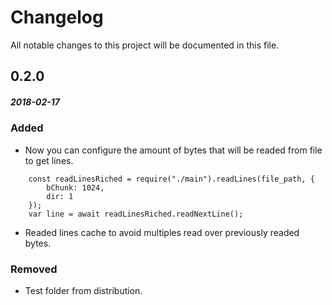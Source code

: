 # Changelog
All notable changes to this project will be documented in this file.

## 0.2.0
##### 2018-02-17

### Added
- Now you can configure the amount of bytes that will be readed from file to get lines.
```
    const readLinesRiched = require("./main").readLines(file_path, {
        bChunk: 1024,
        dir: 1
    });
    var line = await readLinesRiched.readNextLine();
```
- Readed lines cache to avoid multiples read over previously readed bytes.


### Removed
- Test folder from distribution.

